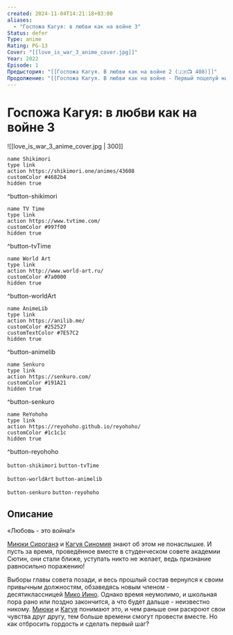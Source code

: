 ```yaml
---
created: 2024-11-04T14:21:18+03:00
aliases:
  - "Госпожа Кагуя: в любви как на войне 3"
Status: defer
Type: anime
Rating: PG-13
Cover: "[[love_is_war_3_anime_cover.jpg]]"
Year: 2022
Episode: 1
Предыстория: "[[Госпожа Кагуя. В любви как на войне 2 (🇯🇵📺 408)]]"
Продолжение: "[[Госпожа Кагуя. В любви как на войне - Первый поцелуй никогда не заканчивается (🇯🇵📺 163)]]"
---
```


# Госпожа Кагуя: в любви как на войне 3

![[love_is_war_3_anime_cover.jpg | 300]]

```button
name Shikimori
type link
action https://shikimori.one/animes/43608
customColor #4682b4
hidden true
```
^button-shikimori

```button
name TV Time
type link
action https://www.tvtime.com/
customColor #997f00
hidden true
```
^button-tvTime

```button
name World Art
type link
action http://www.world-art.ru/
customColor #7a0000
hidden true
```
^button-worldArt

```button
name AnimeLib
type link
action https://anilib.me/
customColor #252527
customTextColor #7E57C2
hidden true
```
^button-animelib

```button
name Senkuro
type link
action https://senkuro.com/
customColor #191A21
hidden true
```
^button-senkuro

```button
name ReYohoho
type link
action https://reyohoho.github.io/reyohoho/
customColor #1c1c1c
hidden true
```
^button-reyohoho

`button-shikimori` `button-tvTime`

`button-worldArt` `button-animelib`

`button-senkuro` `button-reyohoho`

## Описание

«Любовь - это война!»

[Миюки Сироганэ](https://shikimori.one/characters/136685-miyuki-shirogane) и [Кагуя Синомия](https://shikimori.one/characters/136359-kaguya-shinomiya) знают об этом не понаслышке. И пусть за время, проведённое вместе в студенческом совете академии Сютин, они стали ближе, уступать никто не желает, ведь признание равносильно поражению!

Выборы главы совета позади, и весь прошлый состав вернулся к своим привычным должностям, обзаведясь новым членом - десятиклассницей [Мико Иино](https://shikimori.one/characters/152052-miko-iino). Однако время неумолимо, и школьная пора рано или поздно закончится, а что будет дальше - неизвестно никому. [Миюки](https://shikimori.one/characters/136685-miyuki-shirogane) и [Кагуя](https://shikimori.one/characters/136359-kaguya-shinomiya) понимают это, и чем раньше они раскроют свои чувства друг другу, тем больше времени смогут провести вместе. Но как отбросить гордость и сделать первый шаг?
